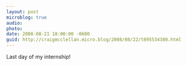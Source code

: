 ```yaml
---
layout: post
microblog: true
audio: 
photo: 
date: 2008-08-21 18:00:00 -0600
guid: http://craigmcclellan.micro.blog/2008/08/22/t895534380.html
---
```

Last day of my internship!
